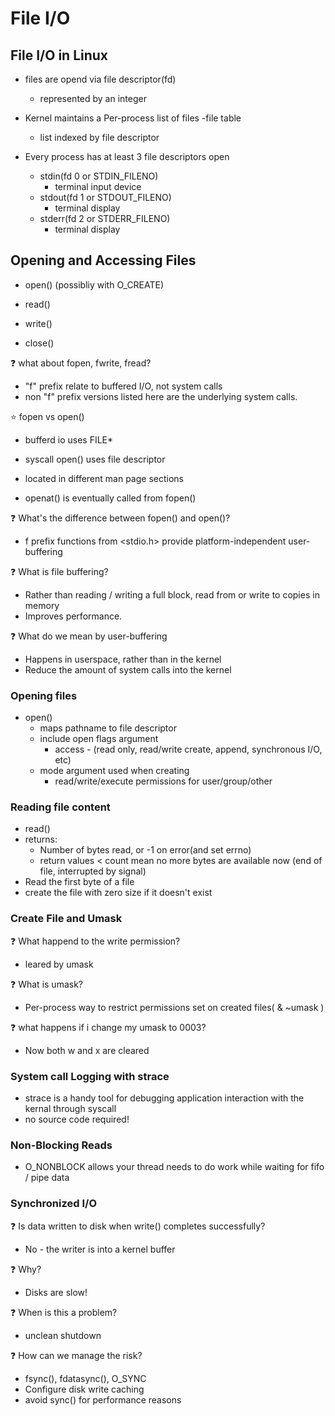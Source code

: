# File I/O

## File I/O in Linux

- files are opend via file descriptor(fd)
  - represented by an integer
- Kernel maintains a Per-process list of files -file table
  - list indexed by file descriptor

- Every process has at least 3 file descriptors open
  - stdin(fd 0 or STDIN_FILENO)
    - terminal input device
  - stdout(fd 1 or STDOUT_FILENO)
    - terminal display
  - stderr(fd 2 or STDERR_FILENO)
    - terminal display

## Opening and Accessing Files

- open() (possibliy with O_CREATE)

- read()
- write()
- close()

:question: what about fopen, fwrite, fread?

- "f" prefix relate to buffered I/O, not system calls
- non "f" prefix versions listed here are the underlying system calls.

:star: fopen vs open()

- bufferd io uses FILE*
- syscall open() uses file descriptor

- located in different man page sections

- openat() is eventually called from fopen()

:question: What's the difference between fopen() and open()?

- f prefix functions from <stdio.h> provide platform-independent user-buffering

:question: What is file buffering?

- Rather than reading / writing a full block, read from or write to copies in memory
- Improves performance.

:question: What do we mean by user-buffering

- Happens in userspace, rather than in the kernel
- Reduce the amount of system calls into the kernel

### Opening files

- open()
  - maps pathname to file descriptor
  - include open flags argument
    - access - (read only, read/write create, append, synchronous I/O, etc)
  - mode argument used when creating
    - read/write/execute permissions for user/group/other



### Reading file content

- read()
- returns:
  - Number of bytes read, or -1 on error(and set errno)
  - return values < count mean no more bytes are available now (end of file, interrupted by signal)
- Read the first byte of a file
- create the file with zero size if it doesn't exist

### Create File and Umask

:question: What happend to the write permission?

- leared by umask

:question: What is umask?

- Per-process way to restrict permissions set on created files( & ~umask )

:question: what happens if i change my umask to 0003?

- Now both w and x are cleared

### System call Logging with strace

- strace is a handy tool for debugging application interaction with the kernal through syscall
- no source code required!

### Non-Blocking Reads

- O_NONBLOCK allows your thread needs to do work while waiting for fifo / pipe data

### Synchronized I/O

:question: Is data written to disk when write() completes successfully?

- No - the writer is into a kernel buffer

:question: Why?

- Disks are slow!

:question: When is this a problem?

- unclean shutdown

:question: How can we manage the risk?

- fsync(), fdatasync(), O_SYNC
- Configure disk write caching
- avoid sync() for performance reasons